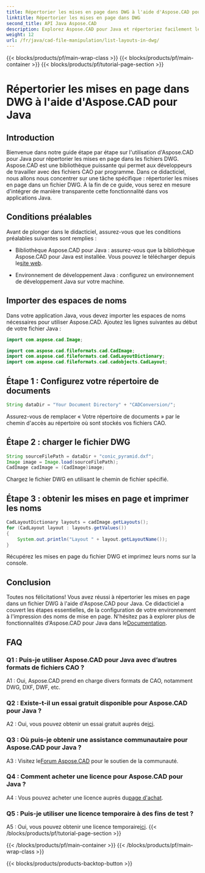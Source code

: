 ```yaml
---
title: Répertorier les mises en page dans DWG à l'aide d'Aspose.CAD pour Java
linktitle: Répertorier les mises en page dans DWG
second_title: API Java Aspose.CAD
description: Explorez Aspose.CAD pour Java et répertoriez facilement les mises en page dans les fichiers DWG. Intégrez de puissantes fonctionnalités de CAO dans vos applications Java.
weight: 12
url: /fr/java/cad-file-manipulation/list-layouts-in-dwg/
---
```


{{< blocks/products/pf/main-wrap-class >}}
{{< blocks/products/pf/main-container >}}
{{< blocks/products/pf/tutorial-page-section >}}

# Répertorier les mises en page dans DWG à l'aide d'Aspose.CAD pour Java

## Introduction

Bienvenue dans notre guide étape par étape sur l'utilisation d'Aspose.CAD pour Java pour répertorier les mises en page dans les fichiers DWG. Aspose.CAD est une bibliothèque puissante qui permet aux développeurs de travailler avec des fichiers CAO par programme. Dans ce didacticiel, nous allons nous concentrer sur une tâche spécifique : répertorier les mises en page dans un fichier DWG. À la fin de ce guide, vous serez en mesure d'intégrer de manière transparente cette fonctionnalité dans vos applications Java.

## Conditions préalables

Avant de plonger dans le didacticiel, assurez-vous que les conditions préalables suivantes sont remplies :

-  Bibliothèque Aspose.CAD pour Java : assurez-vous que la bibliothèque Aspose.CAD pour Java est installée. Vous pouvez le télécharger depuis le[site web](https://releases.aspose.com/cad/java/).

- Environnement de développement Java : configurez un environnement de développement Java sur votre machine.

## Importer des espaces de noms

Dans votre application Java, vous devez importer les espaces de noms nécessaires pour utiliser Aspose.CAD. Ajoutez les lignes suivantes au début de votre fichier Java :

```java
import com.aspose.cad.Image;

import com.aspose.cad.fileformats.cad.CadImage;
import com.aspose.cad.fileformats.cad.CadLayoutDictionary;
import com.aspose.cad.fileformats.cad.cadobjects.CadLayout;
```

## Étape 1 : Configurez votre répertoire de documents

```java
String dataDir = "Your Document Directory" + "CADConversion/";
```

Assurez-vous de remplacer « Votre répertoire de documents » par le chemin d'accès au répertoire où sont stockés vos fichiers CAO.

## Étape 2 : charger le fichier DWG

```java
String sourceFilePath = dataDir + "conic_pyramid.dxf";
Image image = Image.load(sourceFilePath);
CadImage cadImage = (CadImage)image;
```

Chargez le fichier DWG en utilisant le chemin de fichier spécifié.

## Étape 3 : obtenir les mises en page et imprimer les noms

```java
CadLayoutDictionary layouts = cadImage.getLayouts();
for (CadLayout layout : layouts.getValues())
{
    System.out.println("Layout " + layout.getLayoutName());
}
```

Récupérez les mises en page du fichier DWG et imprimez leurs noms sur la console.

## Conclusion

 Toutes nos félicitations! Vous avez réussi à répertorier les mises en page dans un fichier DWG à l'aide d'Aspose.CAD pour Java. Ce didacticiel a couvert les étapes essentielles, de la configuration de votre environnement à l'impression des noms de mise en page. N'hésitez pas à explorer plus de fonctionnalités d'Aspose.CAD pour Java dans le[Documentation](https://reference.aspose.com/cad/java/).

## FAQ

### Q1 : Puis-je utiliser Aspose.CAD pour Java avec d’autres formats de fichiers CAO ?

A1 : Oui, Aspose.CAD prend en charge divers formats de CAO, notamment DWG, DXF, DWF, etc.

### Q2 : Existe-t-il un essai gratuit disponible pour Aspose.CAD pour Java ?

 A2 : Oui, vous pouvez obtenir un essai gratuit auprès de[ici](https://releases.aspose.com/).

### Q3 : Où puis-je obtenir une assistance communautaire pour Aspose.CAD pour Java ?

 A3 : Visitez le[Forum Aspose.CAD](https://forum.aspose.com/c/cad/19) pour le soutien de la communauté.

### Q4 : Comment acheter une licence pour Aspose.CAD pour Java ?

 A4 : Vous pouvez acheter une licence auprès du[page d'achat](https://purchase.aspose.com/buy).

### Q5 : Puis-je utiliser une licence temporaire à des fins de test ?

 A5 : Oui, vous pouvez obtenir une licence temporaire[ici](https://purchase.aspose.com/temporary-license/).
{{< /blocks/products/pf/tutorial-page-section >}}

{{< /blocks/products/pf/main-container >}}
{{< /blocks/products/pf/main-wrap-class >}}

{{< blocks/products/products-backtop-button >}}
